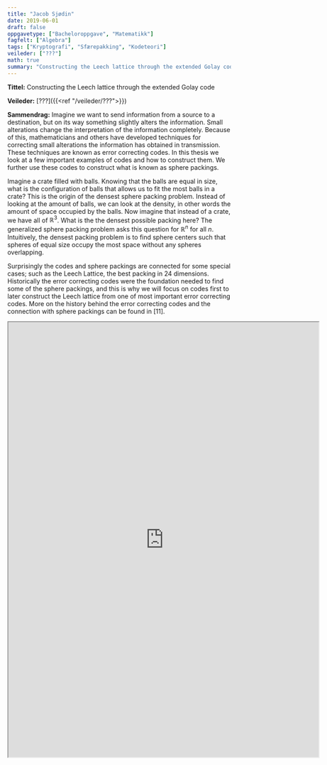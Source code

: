 ```yaml
---
title: "Jacob Sjødin"
date: 2019-06-01
draft: false
oppgavetype: ["Bacheloroppgave", "Matematikk"]
fagfelt: ["Algebra"]
tags: ["Kryptografi", "Sfærepakking", "Kodeteori"]
veileder: ["???"]
math: true
summary: "Constructing the Leech lattice through the extended Golay code"
---
```


**Tittel:**  Constructing the Leech lattice through the extended Golay code

**Veileder:** [???]({{<ref "/veileder/???">}})

**Sammendrag:** Imagine we want to send information from a source to a destination, but on its way something slightly alters the information. Small alterations change the interpretation of the information completely. Because of this, mathematicians and others have developed techniques for correcting small alterations the information has obtained in transmission. These techniques are known as error correcting codes. In this thesis we look at a few important examples of codes and how to construct them. We further use these codes to construct what is known as sphere packings.

Imagine a crate filled with balls. Knowing that the balls are equal in size, what is the configuration of balls that allows us to fit the most balls in a crate? This is the origin of the densest sphere packing problem. Instead of looking at the amount of balls, we can look at the density, in other words the amount of space occupied by the balls. Now imagine that instead of a crate, we have all of $\mathbb{R}^3$. What is the the densest possible packing here? The generalized sphere packing problem asks this question for $\mathbb{R}^n$ for all $n$. Intuitively, the densest packing problem is to find sphere centers such that spheres of equal size occupy the most space without any spheres overlapping.

Surprisingly the codes and sphere packings are connected for some special cases; such as the Leech Lattice, the best packing in 24 dimensions. Historically the error correcting codes were the foundation needed to find some of the sphere packings, and this is why we will focus on codes first to later construct the Leech lattice from one of most important error correcting codes. More on the history behind the error correcting codes and the connection with sphere packings can be found in [11].


<iframe src="https://drive.google.com/file/d/1aBnnZ4UzP__7UeC-QSoI4yAIsjcSnqAC/preview" width="700" height="980" allow="autoplay"></iframe>

